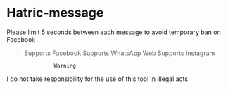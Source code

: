 # Hatric-message


Please limit 5 seconds between each message to avoid temporary ban on Facebook
> Supports Facebook
> Supports WhatsApp Web
> Supports Instagram

                   Warning
  I do not take responsibility for the use of          this tool in illegal acts
